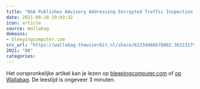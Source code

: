 ```yaml
---
title: "NSA Publishes Advisory Addressing Encrypted Traffic Inspection Risks"
date: 2021-08-18 19:03:32
icon: article
source: Wallabag
domains:
- bleepingcomputer.com
src_url: "https://wallabag.thewiserbit.nl/share/61334986b78082.36323179"
2021: "08"
categories:
---
```

Het oorspronkelijke artikel kan je lezen op [bleepingcomputer.com](https://www.bleepingcomputer.com/news/security/nsa-publishes-advisory-addressing-encrypted-traffic-inspection-risks/) of [op Wallabag](https://wallabag.thewiserbit.nl/share/61334986b78082.36323179). De leestijd is ongeveer 3 minuten.
